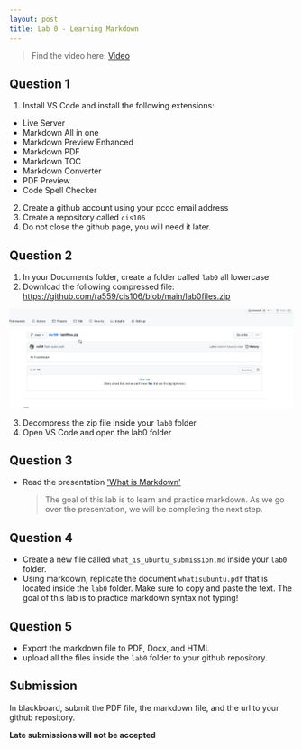 ```yaml
---
layout: post
title: Lab 0 - Learning Markdown
---
```


> Find the video here: [Video](https://youtu.be/ruOsyHJNK30)

## Question 1
1. Install VS Code and install the following extensions:
* Live Server
* Markdown All in one
* Markdown Preview Enhanced
* Markdown PDF
* Markdown TOC
* Markdown Converter
* PDF Preview
* Code Spell Checker
2. Create a github account using your pccc email address
3. Create a repository called `cis106`
4. Do not close the github page, you will need it later.
  
## Question 2
1. In your Documents folder, create a folder called `lab0` all lowercase
2. Download the following compressed file: https://github.com/ra559/cis106/blob/main/lab0files.zip 
 
![labzerodownload](/assets/labzerodownload.gif)<br>

3. Decompress the zip file inside your `lab0` folder
4. Open VS Code and open the lab0 folder

## Question 3
* Read the presentation ['What is Markdown'](http://bit.ly/2KJyqbV)
  > The goal of this lab is to learn and practice markdown. As we go over the presentation, we will be completing the next step.

## Question 4
* Create a new file called `what_is_ubuntu_submission.md` inside your `lab0` folder.
* Using markdown, replicate the document `whatisubuntu.pdf` that is located inside the `lab0` folder. Make sure to copy and paste the text. The goal of this lab is to practice markdown syntax not typing!

## Question 5 
* Export the markdown file to PDF, Docx, and HTML
* upload all the files inside the `lab0` folder to your github repository.

## Submission
In blackboard, submit the PDF file, the markdown file, and the url to your github repository.

**Late submissions will not be accepted**
